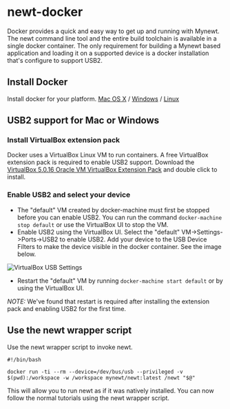 # newt-docker
Docker provides a quick and easy way to get up and running with Mynewt.  The
newt command line tool and the entire build toolchain is available in a single
docker container.  The only requirement for building a Mynewt based application
and loading it on a supported device is a docker installation that's configure
to support USB2.

## Install Docker
Install docker for your platform. [Mac OS X](https://docs.docker.com/mac/) / [Windows](https://docs.docker.com/windows/) / [Linux](https://docs.docker.com/linux/)

## USB2 support for Mac or Windows

### Install VirtualBox extension pack
Docker uses a VirtualBox Linux VM to run containers.  A free VirtualBox
extension pack is required to enable USB2 support.  Download the [VirtualBox
5.0.16 Oracle VM VirtualBox Extension
Pack](http://download.virtualbox.org/virtualbox/5.0.16/Oracle_VM_VirtualBox_Extension_Pack-5.0.16-105871.vbox-extpack)
and double click to install.

### Enable USB2 and select your device
* The "default" VM created by docker-machine must first be stopped before you
  can enable USB2.  You can run the command `docker-machine stop default` or
  use the VirtualBox UI to stop the VM.
* Enable USB2 using the VirtualBox UI. Select the "default"
  VM->Settings->Ports->USB2 to enable USB2.   Add your device to the USB Device
  Filters to make the device visible in the docker container.  See the image below.

![VirtualBox USB Settings](https://github.com/runtimeinc/newt-docker/raw/master/docs/img/virtualbox_usb.jpg)

* Restart the "default" VM by running `docker-machine start default` or by
  using the VirtualBox UI.

*NOTE:* We've found that restart is required after installing the extension
pack and enabling USB2 for the first time.

## Use the newt wrapper script
Use the newt wrapper script to invoke newt.

```
#!/bin/bash

docker run -ti --rm --device=/dev/bus/usb --privileged -v $(pwd):/workspace -w /workspace mynewt/newt:latest /newt "$@"
```

This will allow you to run newt as if it was natively installed.  You can now
follow the normal tutorials using the newt wrapper script.





